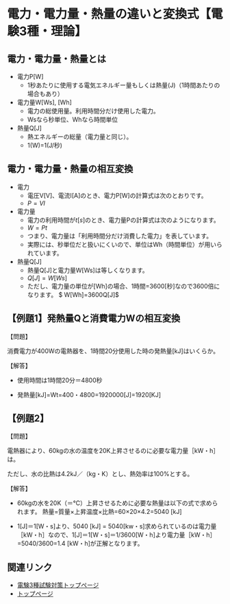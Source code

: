 # 電力・電力量・熱量の違いと変換式【電験3種・理論】

## 電力・電力量・熱量とは

- 電力P[W]
    - 1秒あたりに使用する電気エネルギー量もしくは熱量(J)（1時間あたりの場合もあり）
- 電力量W[Ws], [Wh]
    - 電力の総使用量。利用時間分だけ使用した電力。
    - Wsなら秒単位、Whなら時間単位
- 熱量Q[J]
    - 熱エネルギーの総量（電力量と同じ）。
    - 1(W)=1(J/秒)

## 電力・電力量・熱量の相互変換

- 電力
    - 電圧V[V]、電流I[A]のとき、電力P[W]の計算式は次のとおりです。
    - $P=VI$
- 電力量
    - 電力の利用時間が$t[s]$のとき、電力量Pの計算式は次のようになります。
    - $W=Pt$
    - つまり、電力量は「利用時間分だけ消費した電力」を表しています。
    - 実際には、秒単位だと扱いにくいので、単位はWh（時間単位）が用いられています。
- 熱量Q[J]
    - 熱量Q[J]と電力量W[Ws]は等しくなります。
    - $Q[J]=W[Ws]$
    - ただし、電力量の単位が[Wh]の場合、1時間=3600[秒]なので3600倍になります。
    $ W[Wh]=3600Q[J]$

## 【例題1】発熱量Qと消費電力Wの相互変換

【問題】

消費電力が400Wの電熱器を、1時間20分使用した時の発熱量[kJ]はいくらか。

【解答】

- 使用時間は1時間20分＝4800秒

- 発熱量[kJ]=Wt=400・4800=1920000[J]=1920[KJ]

## 【例題2】

【問題】

電熱器により、60kgの水の温度を20K上昇させるのに必要な電力量［kW・h］は。

ただし、水の比熱は4.2kJ／（kg・K）とし、熱効率は100%とする。


【解答】

- 60kgの水を20K（＝℃）上昇させるために必要な熱量は以下の式で求められます。
熱量=質量×上昇温度×比熱=60×20×4.2=5040 [kJ]

- 1[J]＝1[W・s]より、5040 [kJ] = 5040[kw・s]求められているのは電力量［kW・h］なので、1[J]＝1[W・s]＝1/3600[W・h]より電力量［kW・h］=5040/3600=1.4 [kW・h]が正解となります。


## 関連リンク

- [電験3種試験対策トップページ](../index.md)
- [トップページ](../../../index.md)